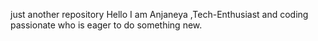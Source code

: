 
just another repository
Hello I am Anjaneya ,Tech-Enthusiast and coding passionate who is eager to do something new.
